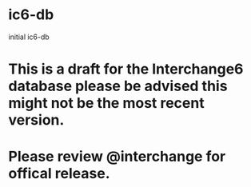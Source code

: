 ic6-db
======

initial ic6-db

# This is a draft for the Interchange6 database please be advised this might not be the most recent version.
# Please review @interchange for offical release.
